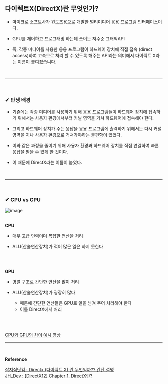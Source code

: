 ## 다이렉트X(DirectX)란 무엇인가?
- 마이크로 소프트사가 윈도즈용으로 개발한 멀티미디어 응용 프로그램 인터페이스이다.

- GPU를 제어하고 프로그래밍 하는데 쓰이는 저수준 그래픽API

- 즉, 각종 미디어를 사용한 응용 프로그램이 하드웨어 장치에 직접 접속 (direct access)하여 고속으로 처리 할 수 있도록 해주는 API라는 의미에서 다이렉트 X라는 이름이 붙여졌습니다.
<br>
<hr>
<br>

### ✔ 탄생 배경
- 기존에는 각종 미디어를 사용하기 위해 응용 프로그램들이 하드웨어 장치에 접속하기 위해서는 사용자 환경에서부터 커널 영역을 거쳐 하드웨어에 접속해야 한다.

- 그리고 하드웨어 장치가 주는 응답을 응용 프로그램에 출력하기 위해서는 다시 커널 영역을 지나 사용자 환경으로 거쳐가야하는 불편함이 있었다.

- 이와 같은 과정을 줄이기 위해 사용자 환경과 하드웨어 장치를 직접 연결하여 빠른 응답을 받을 수 있게 한 것이다.

- 이 때문에 DirectX라는 이름이 붙었다.
<br>
<hr>
<br>

### ✔ CPU vs GPU
![image](https://github.com/yejun95/Today-I-Learned/assets/121341413/95617980-2b63-44d8-8a72-3a4a86c5f0e5)
<br>
<br>

**CPU**
- 매우 고급 인력이며 복잡한 연산을 처리

- ALU(산술연산장치)가 적어 많은 일은 하지 못한다
<br>
<Br>

**GPU**
- 병렬 구조로 간단한 연산을 많이 처리

- ALU(산술연산장치)가 굉장히 많다
  - 때문에 간단한 연산들은 GPU로 일을 넘겨 주어 처리해야 한다
  - 이를 DirectX에서 처리
<br>
<br>

[CPU와 GPU의 차이 예시 영상](https://www.youtube.com/watch?v=-P28LKWTzrI)
<br>
<hr>
<br>

**Reference**<br>

[잡지식닷컴 : Directx (다이렉트 X) 란 무엇일까?? 간단 설명](https://jobgisick8682-finale.tistory.com/37)<br>
[JH_Dev : [DirectX12] Chapter 1. DirectX란?](https://velog.io/@pilgyu14/DirectX12-Chapter-1.-DirectX%EB%9E%80)<br>
